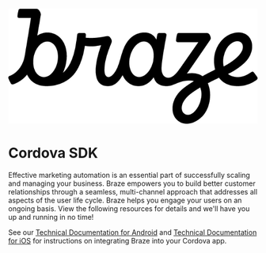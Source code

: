 ![Braze Logo](https://github.com/Appboy/appboy-cordova-sdk/blob/master/braze-logo.png)

# Cordova SDK

Effective marketing automation is an essential part of successfully scaling and managing your business. Braze empowers you to build better customer relationships through a seamless, multi-channel approach that addresses all aspects of the user life cycle. Braze helps you engage your users on an ongoing basis. View the following resources for details and we'll have you up and running in no time!

See our [Technical Documentation for Android](https://www.braze.com/docs/developer_guide/platform_integration_guides/cordova/android_and_fireos/initial_sdk_setup/) and [Technical Documentation for iOS](https://www.braze.com/docs/developer_guide/platform_integration_guides/cordova/ios/initial_sdk_setup/) for instructions on integrating Braze into your Cordova app.
